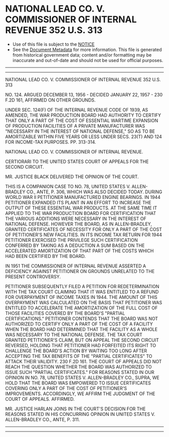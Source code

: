 ---
---

# NATIONAL LEAD CO. V. COMMISSIONER OF INTERNAL REVENUE 352 U.S. 313

* Use of this file is subject to the [NOTICE](https://github.com/publicdocs/notice/blob/master/NOTICE)
* See the [Document Metadata](../../../) for more information.
  This file is generated from historical government data; content and/or formatting may be inaccurate and out-of-date and should not be used for official purposes.

----------
----------

NATIONAL LEAD CO. V. COMMISSIONER OF INTERNAL REVENUE 352 U.S. 313

NO. 124.  ARGUED DECEMBER 13, 1956 - DECIDED JANUARY 22, 1957 - 230 F.2D 161, AFFIRMED ON OTHER GROUNDS.

UNDER SEC. 124(F) OF THE INTERNAL REVENUE CODE OF 1939, AS AMENDED, THE WAR PRODUCTION BOARD HAD AUTHORITY TO CERTIFY THAT ONLY A PART OF THE COST OF ESSENTIAL WARTIME EXPANSION OF PRODUCTION FACILITIES OF A PRIVATE MANUFACTURER WAS "NECESSARY IN THE INTEREST OF NATIONAL DEFENSE," SO AS TO BE AMORTIZABLE WITHIN FIVE YEARS OR LESS UNDER SECS. 23(T) AND 124 FOR INCOME-TAX PURPOSES.  PP. 313-314.

NATIONAL LEAD CO. V. COMMISSIONER OF INTERNAL REVENUE.

CERTIORARI TO THE UNITED STATES COURT OF APPEALS FOR THE SECOND CIRCUIT.

MR. JUSTICE BLACK DELIVERED THE OPINION OF THE COURT.

THIS IS A COMPANION CASE TO NO. 78, UNITED STATES V. ALLEN-BRADLEY CO., ANTE, P. 306, WHICH WAS ALSO DECIDED TODAY.  DURING WORLD WAR II PETITIONER MANUFACTURED ENGINE BEARINGS.  IN 1944 PETITIONER EXPANDED ITS PLANT IN AN EFFORT TO INCREASE THE OUTPUT OF THESE ESSENTIAL WAR PRODUCTS.  AT THE SAME TIME IT APPLIED TO THE WAR PRODUCTION BOARD FOR CERTIFICATION THAT THE VARIOUS ADDITIONS WERE NECESSARY IN THE INTEREST OF NATIONAL DEFENSE.  HOWEVER THE BOARD, AS IN ALLEN-BRADLEY, GRANTED CERTIFICATES OF NECESSITY FOR ONLY A PART OF THE COST OF PETITIONER'S NEW FACILITIES.  IN ITS INCOME TAX RETURN FOR 1944 PETITIONER EXERCISED THE PRIVILEGE SUCH CERTIFICATION CONFERRED BY TAKING AS A DEDUCTION A SUM BASED ON THE ACCELERATED AMORTIZATION OF THAT PART OF THE COSTS WHICH HAD BEEN CERTIFIED BY THE BOARD.

IN 1951 THE COMMISSIONER OF INTERNAL REVENUE ASSERTED A DEFICIENCY AGAINST PETITIONER ON GROUNDS UNRELATED TO THE PRESENT CONTROVERSY.

PETITIONER SUBSEQUENTLY FILED A PETITION FOR REDETERMINATION WITH THE TAX COURT CLAIMING THAT IT WAS ENTITLED TO A REFUND FOR OVERPAYMENT OF INCOME TAXES IN 1944.  THE AMOUNT OF THIS OVERPAYMENT WAS CALCULATED ON THE BASIS THAT PETITIONER WAS ENTITLED TO ACCELERATE THE AMORTIZATION OF THE FULL COST OF THOSE FACILITIES COVERED BY THE BOARD'S "PARTIAL CERTIFICATIONS."  PETITIONER CONTENDS THAT THE BOARD WAS NOT AUTHORIZED TO CERTIFY ONLY A PART OF THE COST OF A FACILITY WHEN THE BOARD HAD DETERMINED THAT THE FACILITY AS A WHOLE WAS NECESSARY TO THE NATIONAL DEFENSE.  THE TAX COURT GRANTED PETITIONER'S CLAIM, BUT ON APPEAL THE SECOND CIRCUIT REVERSED, HOLDING THAT PETITIONER HAD FORFEITED ITS RIGHT TO CHALLENGE THE BOARD'S ACTION BY WAITING TOO LONG AFTER ACCEPTING THE TAX BENEFITS OF THE "PARTIAL CERTIFICATES" TO ATTACK THEIR VALIDITY.  230 F.2D 161.  THE COURT OF APPEALS DID NOT REACH THE QUESTION WHETHER THE BOARD WAS AUTHORIZED TO ISSUE SUCH "PARTIAL CERTIFICATES."  FOR REASONS STATED IN OUR OPINION IN NO. 78, UNITED STATES V. ALLEN-BRADLEY CO., SUPRA, WE HOLD THAT THE BOARD WAS EMPOWERED TO ISSUE CERTIFICATES COVERING ONLY A PART OF THE COST OF PETITIONER'S IMPROVEMENTS.  ACCORDINGLY, WE AFFIRM THE JUDGMENT OF THE COURT OF APPEALS.  AFFIRMED.

MR. JUSTICE HARLAN JOINS IN THE COURT'S DECISION FOR THE REASONS STATED IN HIS CONCURRING OPINION IN UNITED STATES V. ALLEN-BRADLEY CO., ANTE, P. 311.


----------
----------

